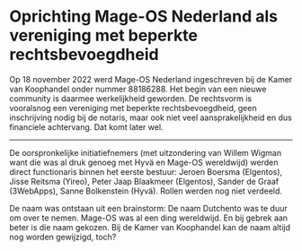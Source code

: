 # Oprichting Mage-OS Nederland als vereniging met beperkte rechtsbevoegdheid

Op 18 november 2022 werd Mage-OS Nederland ingeschreven bij de Kamer van Koophandel onder nummer 88186288. Het begin van een nieuwe community is daarmee werkelijkheid geworden. De rechtsvorm is vooralsnog een vereniging met beperkte rechtsbevoegdheid, geen inschrijving nodig bij de notaris, maar ook niet veel aansprakelijkheid en dus financiele achtervang. Dat komt later wel.

---

De oorspronkelijke initiatiefnemers (met uitzondering van Willem Wigman want die was al druk genoeg met Hyvä en Mage-OS wereldwijd) werden direct functionaris binnen het eerste bestuur: Jeroen Boersma (Elgentos), Jisse Reitsma (Yireo), Peter Jaap Blaakmeer (Elgentos), Sander de Graaf (3WebApps), Sanne Bolkenstein (Hyvä). Rollen werden nog niet verdeeld.

De naam was ontstaan uit een brainstorm: De naam Dutchento was te duur om over te nemen. Mage-OS was al een ding wereldwijd. En bij gebrek aan beter is die naam gekozen. Bij de Kamer van Koophandel kan de naam altijd nog worden gewijzigd, toch?